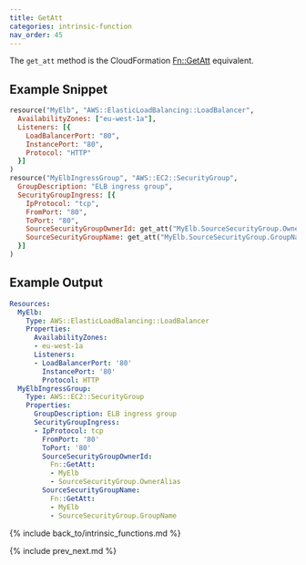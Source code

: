 ```yaml
---
title: GetAtt
categories: intrinsic-function
nav_order: 45
---
```


The `get_att` method is the CloudFormation [Fn::GetAtt](https://docs.aws.amazon.com/AWSCloudFormation/latest/UserGuide/intrinsic-function-reference-getatt.html) equivalent.

## Example Snippet

```ruby
resource("MyElb", "AWS::ElasticLoadBalancing::LoadBalancer",
  AvailabilityZones: ["eu-west-1a"],
  Listeners: [{
    LoadBalancerPort: "80",
    InstancePort: "80",
    Protocol: "HTTP"
  }]
)
resource("MyElbIngressGroup", "AWS::EC2::SecurityGroup",
  GroupDescription: "ELB ingress group",
  SecurityGroupIngress: [{
    IpProtocol: "tcp",
    FromPort: "80",
    ToPort: "80",
    SourceSecurityGroupOwnerId: get_att("MyElb.SourceSecurityGroup.OwnerAlias"),
    SourceSecurityGroupName: get_att("MyElb.SourceSecurityGroup.GroupName")
  }]
)
```

## Example Output

```yaml
Resources:
  MyElb:
    Type: AWS::ElasticLoadBalancing::LoadBalancer
    Properties:
      AvailabilityZones:
      - eu-west-1a
      Listeners:
      - LoadBalancerPort: '80'
        InstancePort: '80'
        Protocol: HTTP
  MyElbIngressGroup:
    Type: AWS::EC2::SecurityGroup
    Properties:
      GroupDescription: ELB ingress group
      SecurityGroupIngress:
      - IpProtocol: tcp
        FromPort: '80'
        ToPort: '80'
        SourceSecurityGroupOwnerId:
          Fn::GetAtt:
          - MyElb
          - SourceSecurityGroup.OwnerAlias
        SourceSecurityGroupName:
          Fn::GetAtt:
          - MyElb
          - SourceSecurityGroup.GroupName
```

{% include back_to/intrinsic_functions.md %}

{% include prev_next.md %}
